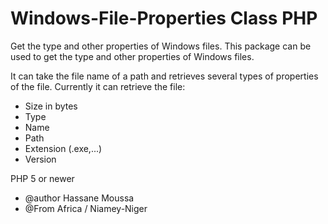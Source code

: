 # Windows-File-Properties Class PHP

Get the type and other properties of Windows files.
This package can be used to get the type and other properties of Windows files.

It can take the file name of a path and retrieves several types of properties of the file. Currently it can retrieve the file:

- Size in bytes
- Type
- Name
- Path
- Extension (.exe,...)
- Version

PHP 5 or newer
 * @author Hassane Moussa
 * @From Africa / Niamey-Niger

